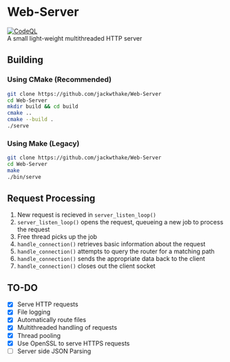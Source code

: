 # Web-Server
[![CodeQL](https://github.com/jackwthake/Web-Server/actions/workflows/codeql.yml/badge.svg)](https://github.com/jackwthake/Web-Server/actions/workflows/codeql.yml)  
A small light-weight multithreaded HTTP server
## Building

### Using CMake (Recommended)
```bash
git clone https://github.com/jackwthake/Web-Server
cd Web-Server
mkdir build && cd build
cmake ..
cmake --build .
./serve
```

### Using Make (Legacy)
```bash
git clone https://github.com/jackwthake/Web-Server
cd Web-Server
make
./bin/serve
```
## Request Processing
1. New request is recieved in ```server_listen_loop()```
2. ```server_listen_loop()``` opens the request, queueing a new job to process the request
3. Free thread picks up the job
4. ```handle_connection()``` retrieves basic information about the request
5. ```handle_connection()``` attempts to query the router for a matching path
6. ```handle_connection()``` sends the appropriate data back to the client
7. ```handle_connection()``` closes out the client socket
## TO-DO
- [x] Serve HTTP requests
- [x] File logging
- [x] Automatically route files
- [x] Multithreaded handling of requests
- [x] Thread pooling
- [X] Use OpenSSL to serve HTTPS requests
- [ ] Server side JSON Parsing
